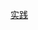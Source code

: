 <!--
 * @Descripttion:
 * @version:
 * @Author: shenjia
 * @Date: 2020-11-23 11:37:33
 * @LastEditors: shenjia
 * @LastEditTime: 2020-11-23 11:38:08
-->

[实践]('/todo/sourceCode/react/my-app/src')
